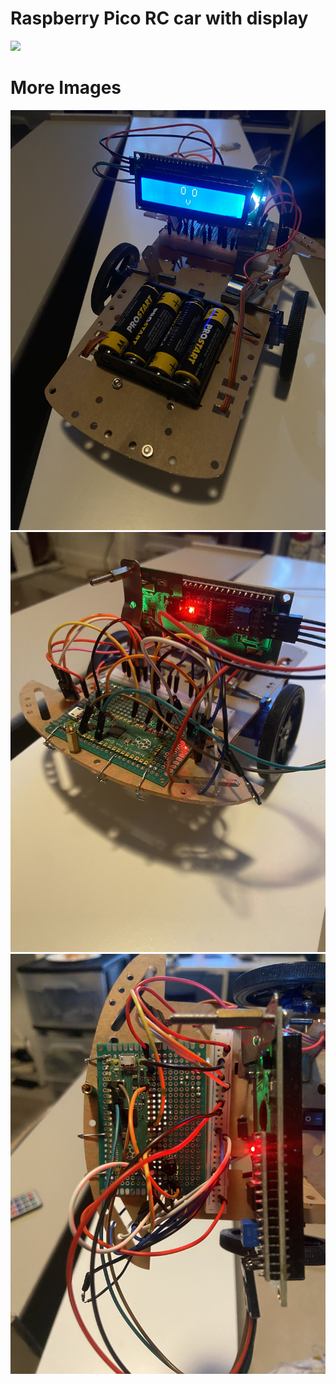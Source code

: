# Raspberry Pico RC car with display
 
![](https://github.com/rileystuartmyers/Raspberry-Pico-RC-car-with-display/blob/ffb5ffe8d5bb3453c63528d39f2ea3c620a5099f/movement_gif.gif)


# More Images
![](https://github.com/rileystuartmyers/Raspberry-Pico-RC-car-with-display/blob/ffb5ffe8d5bb3453c63528d39f2ea3c620a5099f/IMG_8980.jpeg)
![](https://github.com/rileystuartmyers/Raspberry-Pico-RC-car-with-display/blob/ffb5ffe8d5bb3453c63528d39f2ea3c620a5099f/IMG_8981.jpeg)
![](https://github.com/rileystuartmyers/Raspberry-Pico-RC-car-with-display/blob/ffb5ffe8d5bb3453c63528d39f2ea3c620a5099f/IMG_8982.jpeg)
